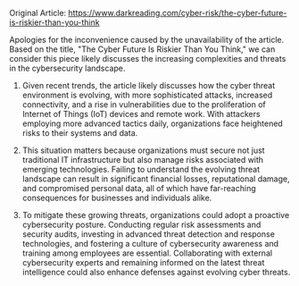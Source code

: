 Original Article: https://www.darkreading.com/cyber-risk/the-cyber-future-is-riskier-than-you-think

Apologies for the inconvenience caused by the unavailability of the article. Based on the title, "The Cyber Future Is Riskier Than You Think," we can consider this piece likely discusses the increasing complexities and threats in the cybersecurity landscape.

1) Given recent trends, the article likely discusses how the cyber threat environment is evolving, with more sophisticated attacks, increased connectivity, and a rise in vulnerabilities due to the proliferation of Internet of Things (IoT) devices and remote work. With attackers employing more advanced tactics daily, organizations face heightened risks to their systems and data.

2) This situation matters because organizations must secure not just traditional IT infrastructure but also manage risks associated with emerging technologies. Failing to understand the evolving threat landscape can result in significant financial losses, reputational damage, and compromised personal data, all of which have far-reaching consequences for businesses and individuals alike.

3) To mitigate these growing threats, organizations could adopt a proactive cybersecurity posture. Conducting regular risk assessments and security audits, investing in advanced threat detection and response technologies, and fostering a culture of cybersecurity awareness and training among employees are essential. Collaborating with external cybersecurity experts and remaining informed on the latest threat intelligence could also enhance defenses against evolving cyber threats.